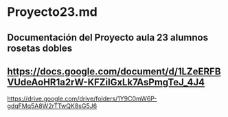 # Proyecto23.md
Documentación del **Proyecto aula 23 alumnos rosetas dobles**
---
https://docs.google.com/document/d/1LZeERFBVUdeAoHR1a2rW-KFZilGxLk7AsPmgTeJ_4J4
---
https://drive.google.com/drive/folders/1Y9C0mW6P-gdqFMq5A8W2rTTwQK8sG5J6
